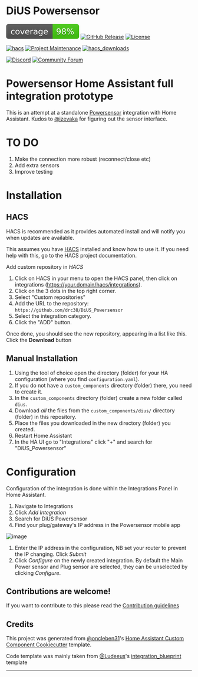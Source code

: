# DiUS Powersensor

![coverage badge](./coverage.svg)
[![GitHub Release][releases-shield]][releases]
[![License][license-shield]](LICENSE)

[![hacs][hacsbadge]][hacs]
[![Project Maintenance][maintenance-shield]][user_profile]
[![hacs_downloads](https://img.shields.io/github/downloads/drc38/dius_powersensor/latest/total)](https://github.com/drc38/dius_powersensor/releases/latest)

[![Discord][discord-shield]][discord]
[![Community Forum][forum-shield]][forum]

# Powersensor Home Assistant full integration prototype

This is an attempt at a standalone [Powersensor](https://www.powersensor.com.au) integration with Home Assistant. Kudos to [@izevaka](https://github.com/izevaka/powersensor-home-assistant) for figuring out the sensor interface.

# TO DO

1. Make the connection more robust (reconnect/close etc)
1. Add extra sensors
1. Improve testing

# Installation

## HACS

HACS is recommended as it provides automated install and will notify you when updates are available.

This assumes you have [HACS](https://github.com/hacs/integration) installed and know how to use it. If you need help with this, go to the HACS project documentation.

Add custom repository in _HACS_

1. Click on HACS in your menu to open the HACS panel, then click on integrations (https://your.domain/hacs/integrations).
1. Click on the 3 dots in the top right corner.
1. Select "Custom repositories"
1. Add the URL to the repository: `https://github.com/drc38/DiUS_Powersensor`
1. Select the integration category.
1. Click the "ADD" button.

Once done, you should see the new repository, appearing in a list like this. Click the **Download** button

## Manual Installation

1. Using the tool of choice open the directory (folder) for your HA configuration (where you find `configuration.yaml`).
2. If you do not have a `custom_components` directory (folder) there, you need to create it.
3. In the `custom_components` directory (folder) create a new folder called `dius`.
4. Download _all_ the files from the `custom_components/dius/` directory (folder) in this repository.
5. Place the files you downloaded in the new directory (folder) you created.
6. Restart Home Assistant
7. In the HA UI go to "Integrations" click "+" and search for "DiUS_Powersensor"

# Configuration

Configuration of the integration is done within the Integrations Panel in Home Assistant.

1. Navigate to Integrations
1. Click _Add Integration_
1. Search for DiUS Powersensor
1. Find your plug/gateway's IP address in the Powersensor mobile app

![image](https://user-images.githubusercontent.com/20024196/173300192-4092430e-3421-4a5c-a422-3ba066e58856.png)

1. Enter the IP address in the configuration, NB set your router to prevent the IP changing. Click _Submit_
1. Click _Configure_ on the newly created integration. By default the Main Power sensor and Plug sensor are selected, they can be unselected by clicking _Configure_.
<!---->

## Contributions are welcome!

If you want to contribute to this please read the [Contribution guidelines](CONTRIBUTING.md)

## Credits

This project was generated from [@oncleben31](https://github.com/oncleben31)'s [Home Assistant Custom Component Cookiecutter](https://github.com/oncleben31/cookiecutter-homeassistant-custom-component) template.

Code template was mainly taken from [@Ludeeus](https://github.com/ludeeus)'s [integration_blueprint][integration_blueprint] template

---

[integration_blueprint]: https://github.com/custom-components/integration_blueprint
[hacs]: https://hacs.xyz
[hacsbadge]: https://img.shields.io/badge/HACS-Custom-orange.svg
[discord]: https://discord.gg/Qa5fW2R
[discord-shield]: https://img.shields.io/discord/330944238910963714.svg
[exampleimg]: example.png
[forum-shield]: https://img.shields.io/badge/community-forum-brightgreen.svg
[forum]: https://community.home-assistant.io/
[license-shield]: https://img.shields.io/github/license/drc38/DiUS_Powersensor.svg
[maintenance-shield]: https://img.shields.io/badge/maintainer-%40drc38-blue.svg
[releases-shield]: https://img.shields.io/github/release/drc38/DiUS_Powersensor.svg
[releases]: https://github.com/drc38/DiUS_Powersensor/releases
[user_profile]: https://github.com/drc38
